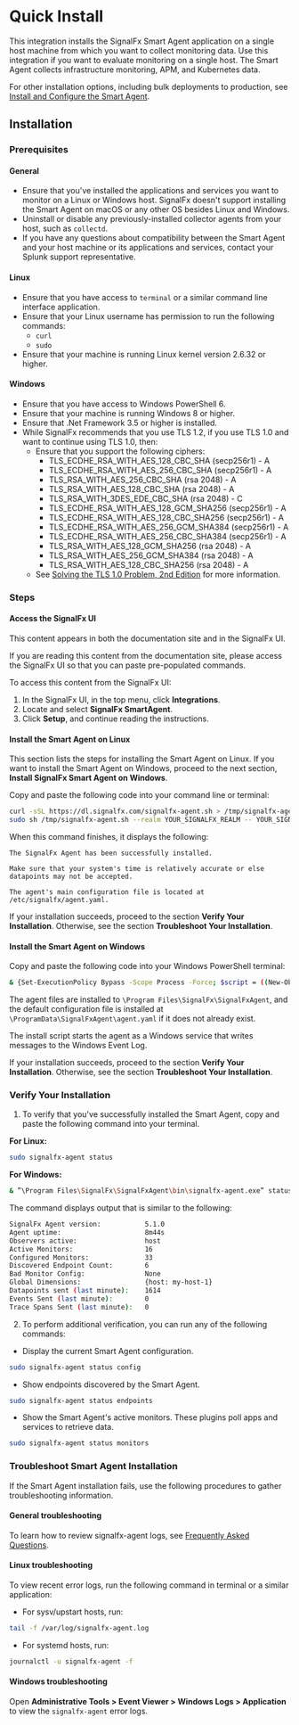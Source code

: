 <!--- OVERVIEW --->
# Quick Install

This integration installs the SignalFx Smart Agent application on a
single host machine from which you want to collect monitoring data.
Use this integration if you want to evaluate monitoring on a single host.
The Smart Agent collects infrastructure monitoring, APM, and Kubernetes data.

For other installation options, including bulk deployments to production,
see [Install and Configure the Smart Agent](https://docs.signalfx.com/en/latest/integrations/agent/agent-install-methods.html).

## Installation

### Prerequisites

#### General
- Ensure that you've installed the applications and services you want to monitor on a Linux or Windows host. SignalFx doesn't support installing the Smart Agent on macOS or any other OS besides Linux and Windows.
- Uninstall or disable any previously-installed collector agents from your host, such as `collectd`.
- If you have any questions about compatibility between the Smart Agent and your host machine or its applications and services, contact your Splunk support representative.

#### Linux
- Ensure that you have access to `terminal` or a similar command line interface application.
- Ensure that your Linux username has permission to run the following commands:
    - `curl`
    - `sudo`
- Ensure that your machine is running Linux kernel version 2.6.32 or higher.

#### Windows
- Ensure that you have access to Windows PowerShell 6.
- Ensure that your machine is running Windows 8 or higher.
- Ensure that .Net Framework 3.5 or higher is installed.
- While SignalFx recommends that you use TLS 1.2, if you use TLS 1.0 and want to continue using TLS 1.0, then:
    - Ensure that you support the following ciphers:
        - TLS_ECDHE_RSA_WITH_AES_128_CBC_SHA (secp256r1) - A
        - TLS_ECDHE_RSA_WITH_AES_256_CBC_SHA (secp256r1) - A
        - TLS_RSA_WITH_AES_256_CBC_SHA (rsa 2048) - A
        - TLS_RSA_WITH_AES_128_CBC_SHA (rsa 2048) - A
        - TLS_RSA_WITH_3DES_EDE_CBC_SHA (rsa 2048) - C
        - TLS_ECDHE_RSA_WITH_AES_128_GCM_SHA256 (secp256r1) - A
        - TLS_ECDHE_RSA_WITH_AES_128_CBC_SHA256 (secp256r1) - A
        - TLS_ECDHE_RSA_WITH_AES_256_GCM_SHA384 (secp256r1) - A
        - TLS_ECDHE_RSA_WITH_AES_256_CBC_SHA384 (secp256r1) - A
        - TLS_RSA_WITH_AES_128_GCM_SHA256 (rsa 2048) - A
        - TLS_RSA_WITH_AES_256_GCM_SHA384 (rsa 2048) - A
        - TLS_RSA_WITH_AES_128_CBC_SHA256 (rsa 2048) - A
    - See [Solving the TLS 1.0 Problem, 2nd Edition](https://docs.microsoft.com/en-us/security/engineering/solving-tls1-problem) for more information.

### Steps

#### Access the SignalFx UI

This content appears in both the documentation site and in the SignalFx UI.

If you are reading this content from the documentation site, please access the SignalFx UI so that you can paste pre-populated commands.

To access this content from the SignalFx UI:
1. In the SignalFx UI, in the top menu, click **Integrations**.
2. Locate and select **SignalFx SmartAgent**.
3. Click **Setup**, and continue reading the instructions.

#### Install the Smart Agent on Linux

This section lists the steps for installing the Smart Agent on Linux. If you want to install the Smart Agent on Windows, proceed to the next section, **Install SignalFx Smart Agent on Windows**.

Copy and paste the following code into your command line or terminal:

```sh
curl -sSL https://dl.signalfx.com/signalfx-agent.sh > /tmp/signalfx-agent.sh;
sudo sh /tmp/signalfx-agent.sh --realm YOUR_SIGNALFX_REALM -- YOUR_SIGNALFX_API_TOKEN
```

When this command finishes, it displays the following:

```
The SignalFx Agent has been successfully installed.

Make sure that your system's time is relatively accurate or else datapoints may not be accepted.

The agent's main configuration file is located at /etc/signalfx/agent.yaml.
```

If your installation succeeds, proceed to the section **Verify Your Installation**. Otherwise, see the section **Troubleshoot Your Installation**.

#### Install the Smart Agent on Windows

Copy and paste the following code into your Windows PowerShell terminal:

```sh
& {Set-ExecutionPolicy Bypass -Scope Process -Force; $script = ((New-Object System.Net.WebClient).DownloadString('https://dl.signalfx.com/signalfx-agent.ps1')); $params = @{access_token = "YOUR_SIGNALFX_API_TOKEN"; ingest_url = "https://ingest.YOUR_SIGNALFX_REALM.signalfx.com"; api_url = "https://api.YOUR_SIGNALFX_REALM.signalfx.com"}; Invoke-Command -ScriptBlock ([scriptblock]::Create(”. {$script} $(&{$args} @params)”))}
```

The agent files are installed to `\Program Files\SignalFx\SignalFxAgent`, and the default configuration file is installed at `\ProgramData\SignalFxAgent\agent.yaml` if it does not already exist.

The install script starts the agent as a Windows service that writes messages to the Windows Event Log.

If your installation succeeds, proceed to the section **Verify Your Installation**. Otherwise, see the section **Troubleshoot Your Installation**.

### Verify Your Installation

1. To verify that you've successfully installed the Smart Agent, copy and paste the following command into your terminal.

**For Linux:**

```sh
sudo signalfx-agent status
```

**For Windows:**

```sh
& ”\Program Files\SignalFx\SignalFxAgent\bin\signalfx-agent.exe” status
```

The command displays output that is similar to the following:

```sh
SignalFx Agent version:           5.1.0
Agent uptime:                     8m44s
Observers active:                 host
Active Monitors:                  16
Configured Monitors:              33
Discovered Endpoint Count:        6
Bad Monitor Config:               None
Global Dimensions:                {host: my-host-1}
Datapoints sent (last minute):    1614
Events Sent (last minute):        0
Trace Spans Sent (last minute):   0
```

2. To perform additional verification, you can run any of the following commands:

- Display the current Smart Agent configuration.

```sh
sudo signalfx-agent status config
```

- Show endpoints discovered by the Smart Agent.

```sh
sudo signalfx-agent status endpoints
```

- Show the Smart Agent's active monitors. These plugins poll apps and services to retrieve data.

```sh
sudo signalfx-agent status monitors
```

### Troubleshoot Smart Agent Installation
If the Smart Agent installation fails, use the following procedures to gather troubleshooting information.

#### General troubleshooting
To learn how to review signalfx-agent logs, see [Frequently Asked Questions](./faq.md).

#### Linux troubleshooting

To view recent error logs, run the following command in terminal or a similar application:

- For sysv/upstart hosts, run:

```sh
tail -f /var/log/signalfx-agent.log
```

- For systemd hosts, run:

```sh
journalctl -u signalfx-agent -f
```

#### Windows troubleshooting
Open **Administrative Tools > Event Viewer > Windows Logs > Application** to view the `signalfx-agent` error logs.
